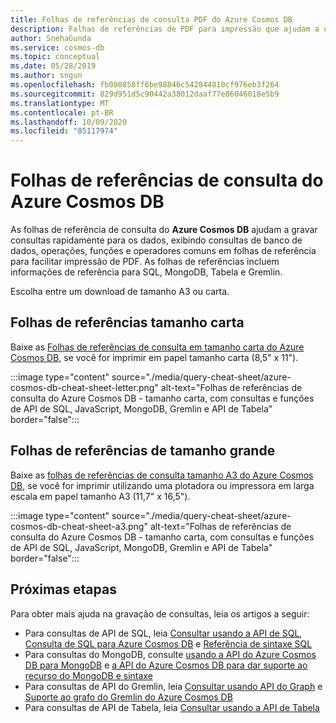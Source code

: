 ```yaml
---
title: Folhas de referências de consulta PDF do Azure Cosmos DB
description: Folhas de referências de PDF para impressão que ajudam a utilizar APIs de Tabela, Graph, MongoDB, SQL do Azure Cosmos DB para consultar os dados
author: SnehaGunda
ms.service: cosmos-db
ms.topic: conceptual
ms.date: 05/28/2019
ms.author: sngun
ms.openlocfilehash: fb080858ff6be98846c542844810cf976eb3f264
ms.sourcegitcommit: 829d951d5c90442a38012daaf77e86046018e5b9
ms.translationtype: MT
ms.contentlocale: pt-BR
ms.lasthandoff: 10/09/2020
ms.locfileid: "85117974"
---
```

# <a name="azure-cosmos-db-query-cheat-sheets"></a>Folhas de referências de consulta do Azure Cosmos DB

As folhas de referência de consulta do **Azure Cosmos DB** ajudam a gravar consultas rapidamente para os dados, exibindo consultas de banco de dados, operações, funções e operadores comuns em folhas de referência para facilitar impressão de PDF. As folhas de referências incluem informações de referência para SQL, MongoDB, Tabela e Gremlin. 

Escolha entre um download de tamanho A3 ou carta. 

## <a name="letter-sized-cheat-sheets"></a>Folhas de referências tamanho carta

Baixe as [Folhas de referências de consulta em tamanho carta do Azure Cosmos DB](https://go.microsoft.com/fwlink/?LinkId=623215), se você for imprimir em papel tamanho carta (8,5" x 11").

:::image type="content" source="./media/query-cheat-sheet/azure-cosmos-db-cheat-sheet-letter.png" alt-text="Folhas de referências de consulta do Azure Cosmos DB - tamanho carta, com consultas e funções de API de SQL, JavaScript, MongoDB, Gremlin e API de Tabela" border="false":::

## <a name="oversized-cheat-sheets"></a>Folhas de referências de tamanho grande
Baixe as [folhas de referências de consulta tamanho A3 do Azure Cosmos DB](https://go.microsoft.com/fwlink/?linkid=870413), se você for imprimir utilizando uma plotadora ou impressora em larga escala em papel tamanho A3 (11,7" x 16,5").

:::image type="content" source="./media/query-cheat-sheet/azure-cosmos-db-cheat-sheet-a3.png" alt-text="Folhas de referências de consulta do Azure Cosmos DB - tamanho carta, com consultas e funções de API de SQL, JavaScript, MongoDB, Gremlin e API de Tabela" border="false":::

## <a name="next-steps"></a>Próximas etapas
Para obter mais ajuda na gravação de consultas, leia os artigos a seguir:
* Para consultas de API de SQL, leia [Consultar usando a API de SQL](tutorial-query-sql-api.md), [Consulta de SQL para Azure Cosmos DB](how-to-sql-query.md) e [Referência de sintaxe SQL](sql-api-query-reference.md)
* Para consultas do MongoDB, consulte [usando a API do Azure Cosmos DB para MongoDB](tutorial-query-mongodb.md) e [a API do Azure Cosmos DB para dar suporte ao recurso do MongoDB e sintaxe](mongodb-feature-support.md)
* Para consultas de API do Gremlin, leia [Consultar usando API do Graph](tutorial-query-graph.md) e [Suporte ao grafo do Gremlin do Azure Cosmos DB](gremlin-support.md)
* Para consultas de API de Tabela, leia [Consultar usando a API de Tabela](tutorial-query-table.md)
